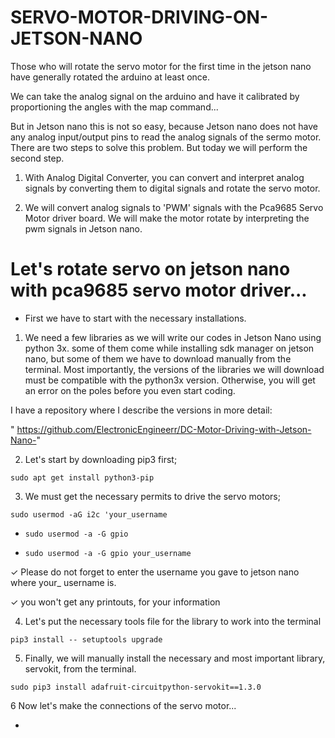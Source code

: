 # SERVO-MOTOR-DRIVING-ON-JETSON-NANO

Those who will rotate the servo motor for the first time in the jetson nano have generally rotated the arduino at least once.

We can take the analog signal on the arduino and have it calibrated by proportioning the angles with the map command...

But in Jetson nano this is not so easy, because Jetson nano does not have any analog input/output pins to read the analog signals of the sermo motor. There are two steps to solve this problem. But today we will perform the second step.

1) With Analog Digital Converter, you can convert and interpret analog signals by converting them to digital signals and rotate the servo motor.

2) We will convert analog signals to 'PWM' signals with the Pca9685 Servo Motor driver board. We will make the motor rotate by interpreting the pwm signals in Jetson nano.

# Let's rotate servo on jetson nano with pca9685 servo motor driver...

- First we have to start with the necessary installations.

1) We need a few libraries as we will write our codes in Jetson Nano using python 3x. some of them come while installing sdk manager on jetson nano, but some of them we have to download manually from the terminal. Most importantly, the versions of the libraries we will download must be compatible with the python3x version. Otherwise, you will get an error on the poles before you even start coding.

 I have a repository where I describe the versions in more detail:

" https://github.com/ElectronicEngineerr/DC-Motor-Driving-with-Jetson-Nano-"

2) Let's start by downloading pip3 first;

`sudo apt get install python3-pip`

3) We must get the necessary permits to drive the servo motors;

`sudo usermod -aG i2c 'your_username`

- `sudo usermod -a -G gpio`

- `sudo usermod -a -G gpio your_username`

✓ Please do not forget to enter the username you gave to jetson nano where your_ username is.

✓ you won't get any printouts, for your information

4) Let's put the necessary tools file for the library to work into the terminal

`pip3 install -- setuptools upgrade`

5) Finally, we will manually install the necessary and most important library, servokit, from the terminal.

`sudo pip3 install adafruit-circuitpython-servokit==1.3.0`

6 Now let's make the connections of the servo motor...



-
